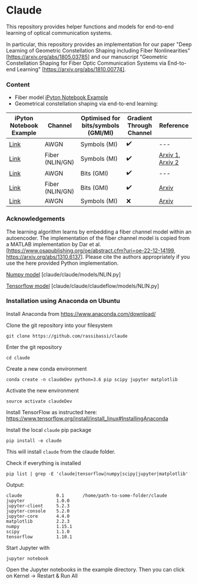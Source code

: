 # Claude
This repository provides helper functions and models for end-to-end learning of optical communication systems.

In particular, this repository provides an implementation for our paper "Deep Learning of Geometric Constellation Shaping including Fiber Nonlinearities" [https://arxiv.org/abs/1805.03785] and our manuscript "Geometric Constellation Shaping for Fiber Optic Communication Systems via End-to-end Learning" [https://arxiv.org/abs/1810.00774].

### Content
- Fiber model [iPyton Notebook Example](examples/np_NLINmodel.ipynb)
- Geometrical constellation shaping via end-to-end learning:

|iPyton Notebook Example | Channel | Optimised for bits/symbols (GMI/MI) | Gradient Through Channel | Reference |
|---|---|---|---|---|
[Link](examples/tf_AutoEncoderForGeometricShapingAndAwgn.ipynb) | AWGN | Symbols (MI) | :heavy_check_mark: | ---
[Link](examples/tf_AutoEncoderForGeometricShapingAndNlinModel.ipynb) | Fiber (NLIN/GN)	| Symbols (MI) | :heavy_check_mark: | [Arxiv 1](https://arxiv.org/abs/1805.03785), [Arxiv 2](https://arxiv.org/abs/1810.00774)
[Link](examples/tf_AutoEncoderForGeometricShapingAwgnGmi.ipynb) | AWGN | Bits (GMI) | :heavy_check_mark: | ---
[Link](examples/tf_AutoEncoderForGeometricShapingNlinGmi.ipynb) | Fiber (NLIN/GN)	| Bits (GMI) | :heavy_check_mark: | [Arxiv](https://arxiv.org/abs/1907.08535)
[Link](examples/tf_AutoEncoderForGeometricShapingAndBlindAwgn.ipynb) | AWGN | Symbols (MI) | :x: | [Arxiv](https://arxiv.org/abs/1804.02276)

### Acknowledgements
The learning algorithm learns by embedding a fiber channel model within an autoencoder. The implementation of the fiber channel model is copied from a MATLAB implementation by Dar et al. [https://www.osapublishing.org/oe/abstract.cfm?uri=oe-22-12-14199, https://arxiv.org/abs/1310.6137]. Please cite the authors appropriately if you use the here provided Python implementation.

[Numpy model](claude/claude/models/NLIN.py) [claude/claude/models/NLIN.py]

[Tensorflow model](claude/claude/claudeflow/models/NLIN.py) [claude/claude/claudeflow/models/NLIN.py]

### Installation using Anaconda on Ubuntu
Install Anaconda from https://www.anaconda.com/download/

Clone the git repository into your filesystem
```
git clone https://github.com/rassibassi/claude
```
Enter the git repository
```
cd claude
```
Create a new conda environment
```
conda create -n claudeDev python=3.6 pip scipy jupyter matplotlib
```
Activate the new environment
```
source activate claudeDev
```
Install TensorFlow as instructed here: https://www.tensorflow.org/install/install_linux#InstallingAnaconda

Install the local `claude` pip package
```
pip install -e claude
```
This will install `claude` from the claude folder.

Check if everything is installed
```
pip list | grep -E 'claude|tensorflow|numpy|scipy|jupyter|matplotlib'
```
Output:
```
claude             0.1       /home/path-to-some-folder/claude
jupyter            1.0.0     
jupyter-client     5.2.3     
jupyter-console    5.2.0     
jupyter-core       4.4.0     
matplotlib         2.2.3     
numpy              1.15.1    
scipy              1.1.0     
tensorflow         1.10.1
```

Start Jupyter with
```
jupyter notebook
```

Open the Jupyter notebooks in the example directory.
Then you can click on Kernel -> Restart & Run All




